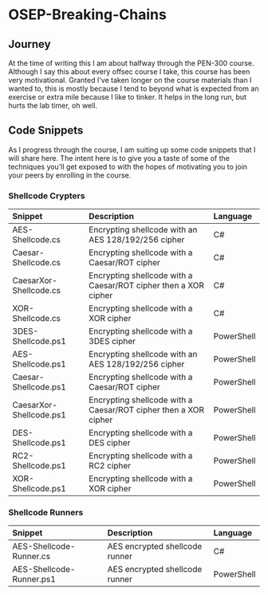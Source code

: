 # OSEP-Breaking-Chains

## Journey

At the time of writing this I am about halfway through the PEN-300 course. Although I say this about every offsec course I take, this course has been very motivational. Granted I've taken longer on the course materials than I wanted to, this is mostly because I tend to beyond what is expected from an exercise or extra mile because I like to tinker. It helps in the long run, but hurts the lab timer, oh well. 

## Code Snippets

As I progress through the course, I am suiting up some code snippets that I will share here. The intent here is to give you a taste of some of the techniques you'll get exposed to with the hopes of motivating you to join your peers by enrolling in the course.

### Shellcode Crypters

| Snippet | Description | Language
| :-- | :--| :--|
| AES-Shellcode.cs | Encrypting shellcode with an AES 128/192/256 cipher | C# |
| Caesar-Shellcode.cs | Encrypting shellcode with a Caesar/ROT cipher | C# |
| CaesarXor-Shellcode.cs | Encrypting shellcode with a Caesar/ROT cipher then a XOR cipher | C# |
| XOR-Shellcode.cs | Encrypting shellcode with a XOR cipher | C# |
| 3DES-Shellcode.ps1 | Encrypting shellcode with a 3DES cipher | PowerShell |
| AES-Shellcode.ps1 | Encrypting shellcode with an AES 128/192/256 cipher | PowerShell |
| Caesar-Shellcode.ps1 | Encrypting shellcode with a Caesar/ROT cipher | PowerShell |
| CaesarXor-Shellcode.ps1 | Encrypting shellcode with a Caesar/ROT cipher then a XOR cipher | PowerShell |
| DES-Shellcode.ps1 | Encrypting shellcode with a DES cipher | PowerShell |
| RC2-Shellcode.ps1 | Encrypting shellcode with a RC2 cipher | PowerShell |
| XOR-Shellcode.ps1 | Encrypting shellcode with a XOR cipher | PowerShell |

### Shellcode Runners

| Snippet | Description | Language
| :-- | :--| :--|
| AES-Shellcode-Runner.cs | AES encrypted shellcode runner | C# |
| AES-Shellcode-Runner.ps1 | AES encrypted shellcode runner | PowerShell |
